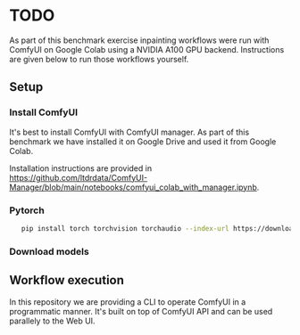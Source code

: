 
# TODO

As part of this benchmark exercise inpainting workflows were run with ComfyUI on Google Colab using a NVIDIA A100 GPU backend. Instructions are given below to run those workflows yourself.


## Setup

### Install ComfyUI

It's best to install ComfyUI with ComfyUI manager. As part of this benchmark we have installed it on Google Drive and used it from Google Colab.

Installation instructions are provided in https://github.com/ltdrdata/ComfyUI-Manager/blob/main/notebooks/comfyui_colab_with_manager.ipynb.

### Pytorch

```bash
   pip install torch torchvision torchaudio --index-url https://download.pytorch.org/whl/cu121
```

### Download models

###

## Workflow execution

In this repository we are providing a CLI to operate ComfyUI in a programmatic manner. It's built on top of ComfyUI API and can be used parallely to the Web UI.
